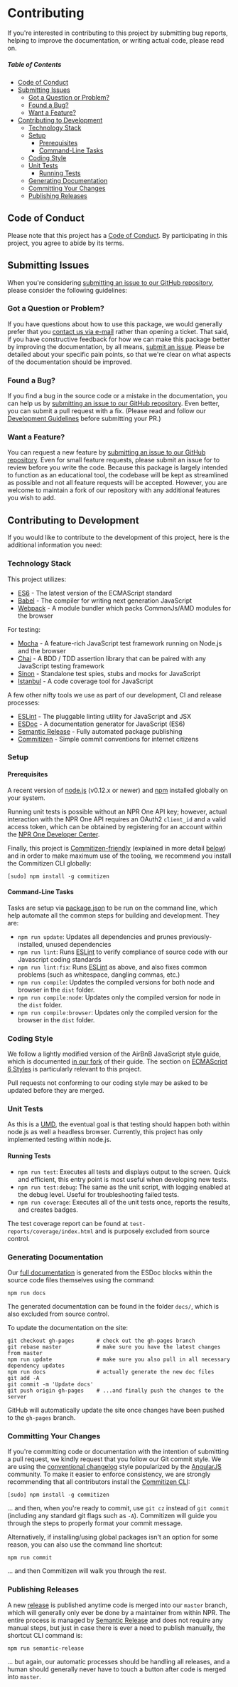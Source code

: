 # Contributing

If you're interested in contributing to this project by submitting bug reports, helping to improve the documentation, or writing actual code, please read on.

##### Table of Contents

- [Code of Conduct](#code-of-conduct)
- [Submitting Issues](#submitting-issues)
  - [Got a Question or Problem?](#got-a-question-or-problem)
  - [Found a Bug?](#found-a-bug)
  - [Want a Feature?](#want-a-feature)
- [Contributing to Development](#contributing-to-development)
  - [Technology Stack](#technology-stack)
  - [Setup](#setup)
    - [Prerequisites](#prerequisites)
    - [Command-Line Tasks](#command-line-tasks)
  - [Coding Style](#coding-style)
  - [Unit Tests](#unit-tests)
    - [Running Tests](#running-tests)
  - [Generating Documentation](#generating-documentation)
  - [Committing Your Changes](#committing-your-changes)
  - [Publishing Releases](#publishing-releases)


## Code of Conduct

Please note that this project has a [Code of Conduct](https://github.com/npr/npr-one-api-js-sdk/tree/master/CODE_OF_CONDUCT.md). By participating in this project, you agree to abide by its terms.


## Submitting Issues

When you're considering [submitting an issue to our GitHub repository](https://github.com/npr/npr-one-api-js-sdk/issues/new), please consider the following guidelines:

### Got a Question or Problem?

If you have questions about how to use this package, we would generally prefer that you [contact us via e-mail](mailto:NPROneEnterprise@npr.org) rather than opening a ticket. That said, if you have constructive feedback for how we can make this package better by improving the documentation, by all means, [submit an issue](https://github.com/npr/npr-one-api-js-sdk/issues/new). Please be detailed about your specific pain points, so that we're clear on what aspects of the documentation should be improved.

### Found a Bug?

If you find a bug in the source code or a mistake in the documentation, you can help us by [submitting an issue to our GitHub repository](https://github.com/npr/npr-one-api-js-sdk/issues/new). Even better, you can submit a pull request with a fix. (Please read and follow our [Development Guidelines](#contributing-to-development) before submitting your PR.)

### Want a Feature?

You can request a new feature by [submitting an issue to our GitHub repository](https://github.com/npr/npr-one-api-js-sdk/issues/new). Even for small feature requests, please submit an issue for to review before you write the code. Because this package is largely intended to function as an educational tool, the codebase will be kept as streamlined as possible and not all feature requests will be accepted. However, you are welcome to maintain a fork of our repository with any additional features you wish to add.


## Contributing to Development

If you would like to contribute to the development of this project, here is the additional information you need:

### Technology Stack

This project utilizes:

- [ES6](http://es6-features.org/) - The latest version of the ECMAScript standard
- [Babel](https://babeljs.io/) - The compiler for writing next generation JavaScript
- [Webpack](https://webpack.github.io/) - A module bundler which packs CommonJs/AMD modules for the browser

For testing:

- [Mocha](https://mochajs.org/) - A feature-rich JavaScript test framework running on Node.js and the browser
- [Chai](http://chaijs.com/) - A BDD / TDD assertion library that can be paired with any JavaScript testing framework
- [Sinon](http://sinonjs.org/) - Standalone test spies, stubs and mocks for JavaScript
- [Istanbul](https://gotwarlost.github.io/istanbul/) - A code coverage tool for JavaScript

A few other nifty tools we use as part of our development, CI and release processes:

- [ESLint](http://eslint.org/) - The pluggable linting utility for JavaScript and JSX
- [ESDoc](https://esdoc.org/) - A documentation generator for JavaScript (ES6)
- [Semantic Release](https://github.com/semantic-release/semantic-release) - Fully automated package publishing
- [Commitizen](http://commitizen.github.io/cz-cli/) - Simple commit conventions for internet citizens

### Setup

#### Prerequisites

A recent version of [node.js](http://nodejs.org) (v0.12.x or newer) and [npm](http://npmjs.org) installed globally on your system.

Running unit tests is possible without an NPR One API key; however, actual interaction with the NPR One API requires an OAuth2 `client_id` and a valid access token, which can be obtained by registering for an account within the [NPR One Developer Center](http://dev.npr.org/apply/).

Finally, this project is [Commitizen-friendly](https://github.com/commitizen/cz-cli) (explained in more detail [below](#committing-your-changes)) and in order to make maximum use of the tooling, we recommend you install the Commitizen CLI globally:

    [sudo] npm install -g commitizen

#### Command-Line Tasks

Tasks are setup via [package.json](https://github.com/npr/npr-one-api-js-sdk/tree/master/package.json) to be run on the command line, which help automate all the common steps for building and development. They are:

- `npm run update`: Updates all dependencies and prunes previously-installed, unused dependencies
- `npm run lint`: Runs [ESLint](http://eslint.org/) to verify compliance of source code with our Javascript coding standards
- `npm run lint:fix`: Runs [ESLint](http://eslint.org/) as above, and also fixes common problems (such as whitespace, dangling commas, etc.)
- `npm run compile`: Updates the compiled versions for both node and browser in the `dist` folder.
- `npm run compile:node`: Updates only the compiled version for node in the `dist` folder.
- `npm run compile:browser`: Updates only the compiled version for the browser in the `dist` folder.

### Coding Style

We follow a lightly modified version of the AirBnB JavaScript style guide, which is documented [in our fork](https://github.com/nprdm/javascript) of their guide. The section on [ECMAScript 6 Styles](https://github.com/nprdm/javascript#ecmascript-6-styles) is particularly relevant to this project.

Pull requests not conforming to our coding style may be asked to be updated before they are merged.

### Unit Tests

As this is a [UMD](https://github.com/umdjs/umd), the eventual goal is that testing should happen both within node.js as well a headless browser. Currently, this project has only implemented testing within node.js.

#### Running Tests

- `npm run test`: Executes all tests and displays output to the screen. Quick and efficient, this entry point is most useful when developing new tests.
- `npm run test:debug`: The same as the unit script, with logging enabled at the debug level. Useful for troubleshooting failed tests.
- `npm run coverage`: Executes all of the unit tests once, reports the results, and creates badges.

The test coverage report can be found at `test-reports/coverage/index.html` and is purposely excluded from source control.

### Generating Documentation

Our [full documentation](http://npr.github.io/npr-one-api-js-sdk/docs/) is generated from the ESDoc blocks within the source code files themselves using the command:

    npm run docs

The generated documentation can be found in the folder `docs/`, which is also excluded from source control.

To update the documentation on the site:

```
git checkout gh-pages       # check out the gh-pages branch
git rebase master           # make sure you have the latest changes from master
npm run update              # make sure you also pull in all necessary dependency updates
npm run docs                # actually generate the new doc files
git add -A 
git commit -m 'Update docs'
git push origin gh-pages    # ...and finally push the changes to the server 
```

GitHub will automatically update the site once changes have been pushed to the `gh-pages` branch.

### Committing Your Changes

If you're committing code or documentation with the intention of submitting a pull request, we kindly request that you follow our Git commit style. We are using the [conventional changelog](https://github.com/conventional-changelog/conventional-changelog/blob/a5505865ff3dd710cf757f50530e73ef0ca641da/conventions/angular.md) style popularized by the [AngularJS](http://angularjs.org) community. To make it easier to enforce consistency, we are strongly recommending that all contributors install the [Commitizen CLI](https://github.com/commitizen/cz-cli):

    [sudo] npm install -g commitizen

... and then, when you're ready to commit, use `git cz` instead of `git commit` (including any standard git flags such as `-A`). Commitizen will guide you through the steps to properly format your commit message.

Alternatively, if installing/using global packages isn't an option for some reason, you can also use the command line shortcut:

    npm run commit

... and then Commitizen will walk you through the rest.

### Publishing Releases

A new [release](https://github.com/npr/npr-one-api-js-sdk/releases) is published anytime code is merged into our `master` branch, which will generally only ever be done by a maintainer from within NPR. The entire process is managed by [Semantic Release](https://github.com/semantic-release/semantic-release) and does not require any manual steps, but just in case there is ever a need to publish manually, the shortcut CLI command is:

    npm run semantic-release

... but again, our automatic processes should be handling all releases, and a human should generally never have to touch a button after code is merged into `master`.
